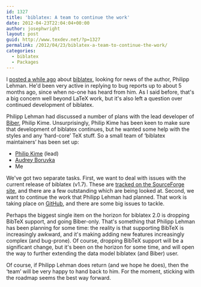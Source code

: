 ```yaml
---
id: 1327
title: 'biblatex: A team to continue the work'
date: 2012-04-23T22:04:04+00:00
author: josephwright
layout: post
guid: http://www.texdev.net/?p=1327
permalink: /2012/04/23/biblatex-a-team-to-continue-the-work/
categories:
  - biblatex
  - Packages
---
```

I [posted a while ago](http://www.texdev.net/2012/04/03/biblatex-status/) about [biblatex](https://ctan.org/pkg/biblatex), looking for news of the author, Philipp Lehman. He'd been very active in replying to bug reports up to about 5 months ago, since when no-one has heard from him. As I said before, that's a big concern well beyond LaTeX work, but it's also left a question over continued development of biblatex.

Philipp Lehman had discussed a number of plans with the lead developer of [Biber](http://biblatex-biber.sourceforge.net/), Philip Kime. Unsurprisingly, Philip Kime has been keen to make sure that development of biblatex continues, but he wanted some help with the styles and any ‘hard-core’ TeX stuff. So a small team of ‘biblatex maintainers’ has been set up:

- [Philip Kime](http://tex.stackexchange.com/users/1657/plk) (lead)
- [Audrey Boruvka](http://tex.stackexchange.com/users/4483/audrey)
- Me

We've got two separate tasks. First, we want to deal with issues with the current release of biblatex (v1.7). These are [tracked on the SourceForge site](http://sourceforge.net/tracker/?group_id=244752&amp;atid=1126005), and there are a few outstanding which are being looked at. Second, we want to continue the work that Philipp Lehman had planned. That work is taking place on [GitHub](https://github.com/plk/biblatex/), and there are some big issues to tackle.

Perhaps the biggest single item on the horizon for biblatex 2.0 is dropping BibTeX support, and going Biber-only. That's something that Philipp Lehman has been planning for some time: the reality is that supporting BibTeX is increasingly awkward, and it's making adding new features increasingly complex (and bug-prone). Of course, dropping BibTeX support will be a significant change, but it's been on the horizon for some time, and will open the way to further extending the data model biblatex (and Biber) user.

Of course, if Philipp Lehman does return (and we hope he does), then the ‘team’ will be very happy to hand back to him. For the moment, sticking with the roadmap seems the best way forward.
